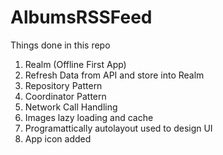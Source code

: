 # AlbumsRSSFeed

Things done in this repo

  1. Realm (Offline First App)
  2. Refresh Data from API and store into Realm
  3. Repository Pattern
  4. Coordinator Pattern
  5. Network Call Handling
  6. Images lazy loading and cache
  7. Programattically autolayout used to design UI
  8. App icon added
